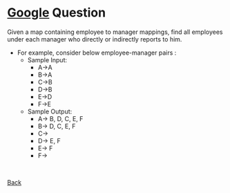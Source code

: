 # [Google]() Question
Given a map containing employee to manager mappings, find all employees under each manager who directly or indirectly reports to him.
- For example, consider below employee-manager pairs :
    - Sample Input:
        - A->A
        - B->A
        - C->B
        - D->B
        - E->D
        - F->E
    - Sample Output:
        - A-> B, D, C, E, F
        - B-> D, C, E, F
        - C->
        - D-> E, F
        - E-> F
        - F->

<br />

[Back](../../../../)